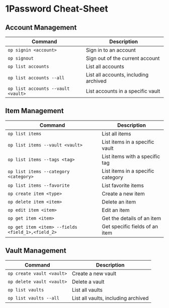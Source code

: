 # 1Password Cheat-Sheet

## Account Management

| Command                            | Description                           |
| ---------------------------------- | ------------------------------------- |
| `op signin <account>`              | Sign in to an account                 |
| `op signout`                       | Sign out of the current account       |
| `op list accounts`                 | List all accounts                     |
| `op list accounts --all`           | List all accounts, including archived |
| `op list accounts --vault <vault>` | List accounts in a specific vault     |

## Item Management

| Command                                           | Description                       |
| ------------------------------------------------- | --------------------------------- |
| `op list items`                                   | List all items                    |
| `op list items --vault <vault>`                   | List items in a specific vault    |
| `op list items --tags <tag>`                      | List items with a specific tag    |
| `op list items --category <category>`             | List items in a specific category |
| `op list items --favorite`                        | List favorite items               |
| `op create item <type>`                           | Create a new item                 |
| `op delete item <item>`                           | Delete an item                    |
| `op edit item <item>`                             | Edit an item                      |
| `op get item <item>`                              | Get the details of an item        |
| `op get item <item> --fields <field_1>,<field_2>` | Get specific fields of an item    |

## Vault Management

| Command                   | Description                         |
| ------------------------- | ----------------------------------- |
| `op create vault <vault>` | Create a new vault                  |
| `op delete vault <vault>` | Delete a vault                      |
| `op list vaults`          | List all vaults                     |
| `op list vaults --all`    | List all vaults, including archived |
